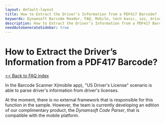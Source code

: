 ```yaml
---
layout: default-layout
title: How to Extract the Driver’s Information from a PDF417 Barcode? 
keywords: Dynamsoft Barcode Reader, FAQ, Mobile, tech basic, ios, driver license, info
description: How to Extract the Driver’s Information from a PDF417 Barcode? 
needAutoGenerateSidebar: true
---
```


# How to Extract the Driver’s Information from a PDF417 Barcode? 

[<< Back to FAQ index](index.md)

In the Barcode Scanner X(mobile app), "US Driver's License" scenario is able to parse driver's information from driver's licenses.

At the moment, there is no external framework that is responsible for this function in the sample. However, the team is currently developing an edition of our complimentary product, the *Dynamsoft Code Parser*, that is compatible with the mobile platform.